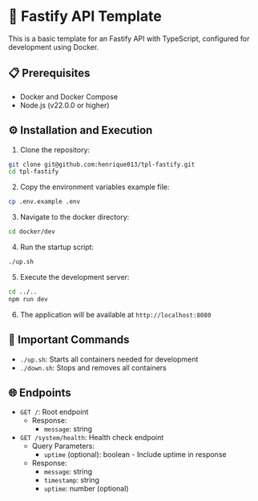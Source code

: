 # 🚀 Fastify API Template

This is a basic template for an Fastify API with TypeScript, configured for development using Docker.

## 📋 Prerequisites

- Docker and Docker Compose
- Node.js (v22.0.0 or higher)

## ⚙️ Installation and Execution

1. Clone the repository:

```bash
git clone git@github.com:henrique013/tpl-fastify.git
cd tpl-fastify
```

2. Copy the environment variables example file:

```bash
cp .env.example .env
```

3. Navigate to the docker directory:

```bash
cd docker/dev
```

4. Run the startup script:

```bash
./up.sh
```

5. Execute the development server:

```bash
cd ../..
npm run dev
```

6. The application will be available at `http://localhost:8080`

## 🔑 Important Commands

- `./up.sh`: Starts all containers needed for development
- `./down.sh`: Stops and removes all containers

## 🌐 Endpoints

- `GET /`: Root endpoint
  - Response:
    - `message`: string
- `GET /system/health`: Health check endpoint
  - Query Parameters:
    - `uptime` (optional): boolean - Include uptime in response
  - Response:
    - `message`: string
    - `timestamp`: string
    - `uptime`: number (optional)
